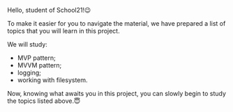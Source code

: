 Hello, student of School21!😉

To make it easier for you to navigate the material, we have prepared a list of topics that you will learn in this project.

We will study:

- MVP pattern;
- MVVM pattern;
- logging;
- working with filesystem.

Now, knowing what awaits you in this project, you can slowly begin to study the topics listed above.😇
